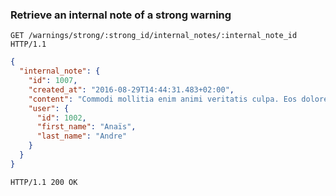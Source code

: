 ### Retrieve an internal note of a strong warning

```http
GET /warnings/strong/:strong_id/internal_notes/:internal_note_id HTTP/1.1
```

```json
{
  "internal_note": {
    "id": 1007,
    "created_at": "2016-08-29T14:44:31.483+02:00",
    "content": "Commodi mollitia enim animi veritatis culpa. Eos dolorem nulla",
    "user": {
      "id": 1002,
      "first_name": "Anaïs",
      "last_name": "Andre"
    }
  }
}
```

```http
HTTP/1.1 200 OK
```

